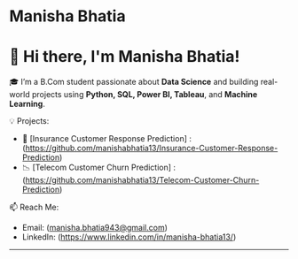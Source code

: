 # Manisha Bhatia
# 👋 Hi there, I'm Manisha Bhatia!

🎓 I’m a B.Com student passionate about **Data Science** and building real-world projects using **Python, SQL, Power BI, Tableau**, and **Machine Learning**.

💡 Projects:
- 🧠 [Insurance Customer Response Prediction] : (https://github.com/manishabhatia13/Insurance-Customer-Response-Prediction)
- 📉 [Telecom Customer Churn Prediction] : (https://github.com/manishabhatia13/Telecom-Customer-Churn-Prediction)


📫 Reach Me:
- Email: (manisha.bhatia943@gmail.com)
- LinkedIn: (https://www.linkedin.com/in/manisha-bhatia13/)

---


